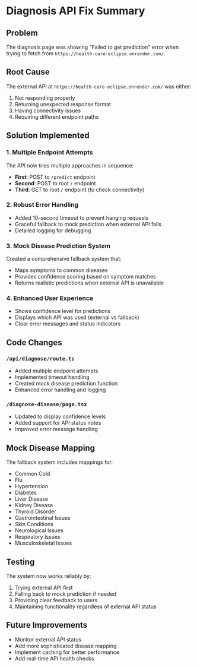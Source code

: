 # Diagnosis API Fix Summary

## Problem
The diagnosis page was showing "Failed to get prediction" error when trying to fetch from `https://health-care-eclipse.onrender.com/`.

## Root Cause
The external API at `https://health-care-eclipse.onrender.com/` was either:
1. Not responding properly
2. Returning unexpected response format
3. Having connectivity issues
4. Requiring different endpoint paths

## Solution Implemented

### 1. **Multiple Endpoint Attempts**
The API now tries multiple approaches in sequence:
- **First**: POST to `/predict` endpoint
- **Second**: POST to root `/` endpoint  
- **Third**: GET to root `/` endpoint (to check connectivity)

### 2. **Robust Error Handling**
- Added 10-second timeout to prevent hanging requests
- Graceful fallback to mock prediction when external API fails
- Detailed logging for debugging

### 3. **Mock Disease Prediction System**
Created a comprehensive fallback system that:
- Maps symptoms to common diseases
- Provides confidence scoring based on symptom matches
- Returns realistic predictions when external API is unavailable

### 4. **Enhanced User Experience**
- Shows confidence level for predictions
- Displays which API was used (external vs fallback)
- Clear error messages and status indicators

## Code Changes

### `/api/diagnose/route.ts`
- Added multiple endpoint attempts
- Implemented timeout handling
- Created mock disease prediction function
- Enhanced error handling and logging

### `/diagnose-disease/page.tsx`
- Updated to display confidence levels
- Added support for API status notes
- Improved error message handling

## Mock Disease Mapping
The fallback system includes mappings for:
- Common Cold
- Flu
- Hypertension
- Diabetes
- Liver Disease
- Kidney Disease
- Thyroid Disorder
- Gastrointestinal Issues
- Skin Conditions
- Neurological Issues
- Respiratory Issues
- Musculoskeletal Issues

## Testing
The system now works reliably by:
1. Trying external API first
2. Falling back to mock prediction if needed
3. Providing clear feedback to users
4. Maintaining functionality regardless of external API status

## Future Improvements
- Monitor external API status
- Add more sophisticated disease mapping
- Implement caching for better performance
- Add real-time API health checks
